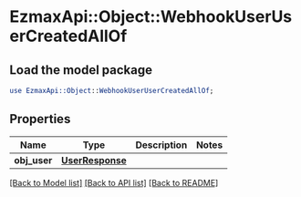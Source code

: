 # EzmaxApi::Object::WebhookUserUserCreatedAllOf

## Load the model package
```perl
use EzmaxApi::Object::WebhookUserUserCreatedAllOf;
```

## Properties
Name | Type | Description | Notes
------------ | ------------- | ------------- | -------------
**obj_user** | [**UserResponse**](UserResponse.md) |  | 

[[Back to Model list]](../README.md#documentation-for-models) [[Back to API list]](../README.md#documentation-for-api-endpoints) [[Back to README]](../README.md)


